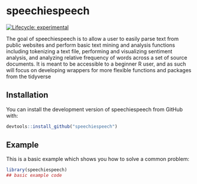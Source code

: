 
<!-- README.md is generated from README.Rmd. Please edit that file -->

# speechiespeech

<!-- badges: start -->

[![Lifecycle:
experimental](https://img.shields.io/badge/lifecycle-experimental-orange.svg)](https://www.tidyverse.org/lifecycle/#experimental)
<!-- badges: end -->

The goal of speechiespeech is to allow a user to easily parse text from
public websites and perform basic text mining and analysis functions
including tokenizing a text file, performing and visualizing sentiment
analysis, and analyzing relative frequency of words across a set of
source documents. It is meant to be accessible to a beginner R user, and
as such will focus on developing wrappers for more flexible functions
and packages from the tidyverse

## Installation

You can install the development version of speechiespeech from GitHub
with:

``` r
devtools::install_github("speechiespeech")
```

## Example

This is a basic example which shows you how to solve a common problem:

``` r
library(speechiespeech)
## basic example code
```
